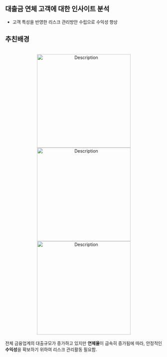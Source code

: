## 대출금 연체 고객에 대한 인사이트 분석 
- 고객 특성을 반영한 리스크 관리방안 수립으로 수익성 향상


## 추친배경 
<br>
<div style="text-align: center;">
     <img src="https://github.com/user-attachments/assets/1156fd0a-7cef-4691-a8c0-25c4e652f6cb" alt="Description" style="width: 300px; height: auto;">
    <img src="https://github.com/user-attachments/assets/b389a2d3-0e10-4258-a118-a4e7ff9de04b" alt="Description" style="width: 300px; height: auto;">
    <img src="https://github.com/user-attachments/assets/b99339fd-c0d1-4dcd-b945-4232bf845f16" alt="Description" style="width: 300px; height: auto;">  
</div>
<br>
전체 금융업계의 대출규모가 증가하고 있지만 <b>연체율</b>이 급속히 증가됨에 따라, 안정적인 <b>수익성</b>을 확보하기 위하여 리스크 관리활동 필요함.



